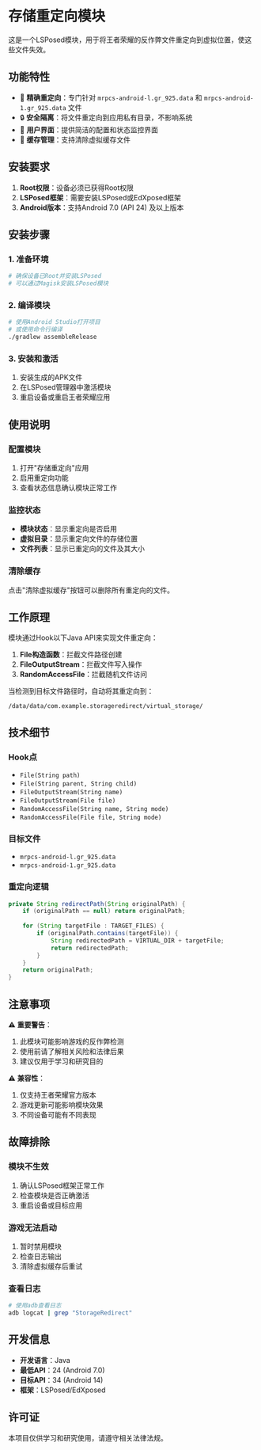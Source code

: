 # 存储重定向模块

这是一个LSPosed模块，用于将王者荣耀的反作弊文件重定向到虚拟位置，使这些文件失效。

## 功能特性

- 🎯 **精确重定向**：专门针对 `mrpcs-android-l.gr_925.data` 和 `mrpcs-android-1.gr_925.data` 文件
- 🔒 **安全隔离**：将文件重定向到应用私有目录，不影响系统
- 📱 **用户界面**：提供简洁的配置和状态监控界面
- 🧹 **缓存管理**：支持清除虚拟缓存文件

## 安装要求

1. **Root权限**：设备必须已获得Root权限
2. **LSPosed框架**：需要安装LSPosed或EdXposed框架
3. **Android版本**：支持Android 7.0 (API 24) 及以上版本

## 安装步骤

### 1. 准备环境
```bash
# 确保设备已Root并安装LSPosed
# 可以通过Magisk安装LSPosed模块
```

### 2. 编译模块
```bash
# 使用Android Studio打开项目
# 或使用命令行编译
./gradlew assembleRelease
```

### 3. 安装和激活
1. 安装生成的APK文件
2. 在LSPosed管理器中激活模块
3. 重启设备或重启王者荣耀应用

## 使用说明

### 配置模块
1. 打开"存储重定向"应用
2. 启用重定向功能
3. 查看状态信息确认模块正常工作

### 监控状态
- **模块状态**：显示重定向是否启用
- **虚拟目录**：显示重定向文件的存储位置
- **文件列表**：显示已重定向的文件及其大小

### 清除缓存
点击"清除虚拟缓存"按钮可以删除所有重定向的文件。

## 工作原理

模块通过Hook以下Java API来实现文件重定向：

1. **File构造函数**：拦截文件路径创建
2. **FileOutputStream**：拦截文件写入操作
3. **RandomAccessFile**：拦截随机文件访问

当检测到目标文件路径时，自动将其重定向到：
```
/data/data/com.example.storageredirect/virtual_storage/
```

## 技术细节

### Hook点
- `File(String path)`
- `File(String parent, String child)`
- `FileOutputStream(String name)`
- `FileOutputStream(File file)`
- `RandomAccessFile(String name, String mode)`
- `RandomAccessFile(File file, String mode)`

### 目标文件
- `mrpcs-android-l.gr_925.data`
- `mrpcs-android-1.gr_925.data`

### 重定向逻辑
```java
private String redirectPath(String originalPath) {
    if (originalPath == null) return originalPath;
    
    for (String targetFile : TARGET_FILES) {
        if (originalPath.contains(targetFile)) {
            String redirectedPath = VIRTUAL_DIR + targetFile;
            return redirectedPath;
        }
    }
    return originalPath;
}
```

## 注意事项

⚠️ **重要警告**：
1. 此模块可能影响游戏的反作弊检测
2. 使用前请了解相关风险和法律后果
3. 建议仅用于学习和研究目的

⚠️ **兼容性**：
1. 仅支持王者荣耀官方版本
2. 游戏更新可能影响模块效果
3. 不同设备可能有不同表现

## 故障排除

### 模块不生效
1. 确认LSPosed框架正常工作
2. 检查模块是否正确激活
3. 重启设备或目标应用

### 游戏无法启动
1. 暂时禁用模块
2. 检查日志输出
3. 清除虚拟缓存后重试

### 查看日志
```bash
# 使用adb查看日志
adb logcat | grep "StorageRedirect"
```

## 开发信息

- **开发语言**：Java
- **最低API**：24 (Android 7.0)
- **目标API**：34 (Android 14)
- **框架**：LSPosed/EdXposed

## 许可证

本项目仅供学习和研究使用，请遵守相关法律法规。
